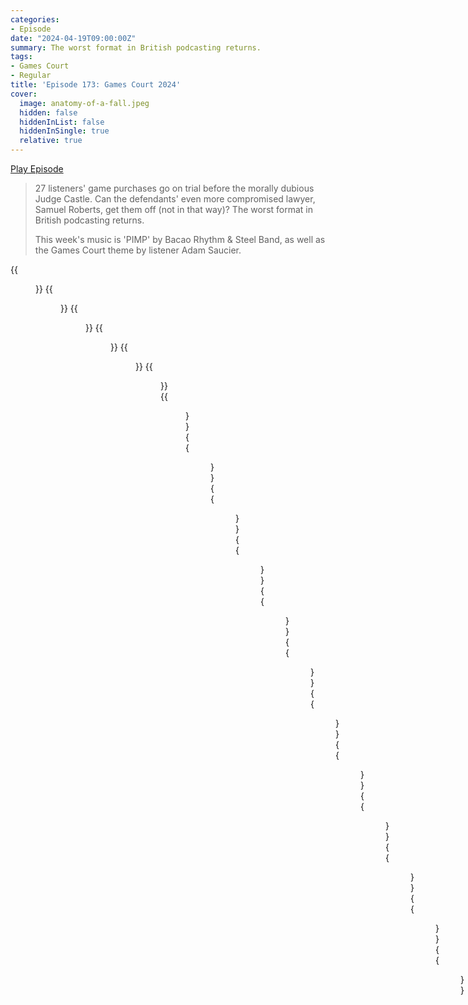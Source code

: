 ```yaml
---
categories:
- Episode
date: "2024-04-19T09:00:00Z"
summary: The worst format in British podcasting returns.
tags:
- Games Court
- Regular
title: 'Episode 173: Games Court 2024'
cover: 
  image: anatomy-of-a-fall.jpeg
  hidden: false
  hiddenInList: false
  hiddenInSingle: true
  relative: true
---
```


[Play Episode](https://www.patreon.com/posts/episode-173-2024-102518740)
> 27 listeners' game purchases go on trial before the morally dubious Judge Castle. Can the defendants' even more compromised lawyer, Samuel Roberts, get them off (not in that way)? The worst format in British podcasting returns.
>
> This week's music is 'PIMP' by Bacao Rhythm & Steel Band, as well as the Games Court theme by listener Adam Saucier.

{{<figure 
    src="anatomy-of-a-fall.jpeg" 
    caption="Image Credit: RyanPlugs" 
    alt="Anatomy of a Fall">}}
{{<figure 
    src="anatomy-of-a-fall-1.jpeg" 
    alt="Anatomy of a Fall" >}}
{{<figure 
    src="anatomy-of-a-fall-2.jpeg" 
    alt="Anatomy of a Fall" >}}
{{<figure 
    src="gladiator.jpeg" 
    caption="Image Credit: camp_bell" 
    alt="Gladiator">}}
{{<figure 
    src="staggering-amount.jpeg" 
    alt="Staggering Amount" >}}
{{<figure 
    src="back-on-the-menu.jpeg" 
    caption="Image Credit: NaesLyn" 
    alt="Back on the Menu">}}
{{<figure 
    src="transcription.jpeg" 
    alt="Transcription" >}}
{{<figure 
    src="samuel-photoshop.jpeg" 
    alt="Samuel Photoshop" >}}
{{<figure 
    src="samuel-photoshop-1.jpeg" 
    alt="Samuel Photoshop" >}}
{{<figure 
    src="samuel-photoshop-2.jpeg" 
    alt="Samuel Photoshop" >}}
{{<figure 
    src="samuel-photoshop-3.jpeg" 
    alt="Samuel Photoshop" >}}
{{<figure 
    src="samuel-photoshop-4.jpeg" 
    alt="Samuel Photoshop" >}}
{{<figure 
    src="samuel-photoshop-5.jpeg" 
    alt="Samuel Photoshop" >}}
{{<figure 
    src="games-court-mood.jpeg" 
    alt="Games Court Mood" >}}
{{<figure 
    src="games-court-mood-1.jpeg" 
    alt="Games Court Mood" >}}
{{<figure 
    src="castle-island-lore-1.jpeg" 
    alt="Castle Island Lore" >}}
{{<figure 
    src="castle-island-lore-2.jpeg" 
    alt="Castle Island Lore" >}}
{{<figure 
    src="playstation-truck.jpeg" 
    alt="PlayStation truck" >}}
